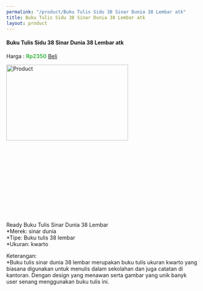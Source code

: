 ```yaml
---
permalink: "/product/Buku Tulis Sidu 38 Sinar Dunia 38 Lembar atk"
title: Buku Tulis Sidu 38 Sinar Dunia 38 Lembar atk
layout: product
---
```


#### Buku Tulis Sidu 38 Sinar Dunia 38 Lembar atk

Harga : <span style="color:#42b549">**Rp2350**</span>  <a class="btn btn-success" href="http://api.whatsapp.com/send?phone={{site.whatsapp}}&text=kak saya mau beli {{page.title}} () 1 buah bayarnya di kampus ia kak %3A)" style="width:100px;">Beli</a>

<image src="{{site.baseurl}}/img/Buku Tulis Sidu 38 Sinar Dunia 38 Lembar atk.png" alt="Product" width="80%" height="50%" style="max-width:400px;max-height:400px"/>

Ready Buku Tulis Sinar Dunia 38 Lembar  
*Merek: sinar dunia  
*Tipe: Buku tulis 38 lembar  
*Ukuran: kwarto  
  
Keterangan:  
*Buku tulis sinar dunia 38 lembar merupakan buku tulis ukuran kwarto yang biasana digunakan untuk menulis dalam sekolahan dan juga catatan di kantoran. Dengan design yang menawan serta gambar yang unik banyk user senang menggunakan buku tulis ini.